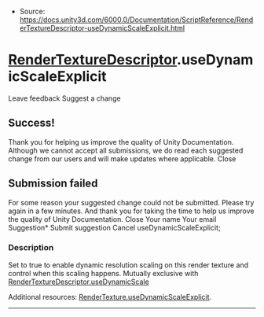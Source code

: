 * Source: https://docs.unity3d.com/6000.0/Documentation/ScriptReference/RenderTextureDescriptor-useDynamicScaleExplicit.html

#  [RenderTextureDescriptor](https://docs.unity3d.com/6000.0/Documentation/ScriptReference/RenderTextureDescriptor.html).useDynamicScaleExplicit
Leave feedback
Suggest a change
## Success!
Thank you for helping us improve the quality of Unity Documentation. Although we cannot accept all submissions, we do read each suggested change from our users and will make updates where applicable.
Close
## Submission failed
For some reason your suggested change could not be submitted. Please <a>try again</a> in a few minutes. And thank you for taking the time to help us improve the quality of Unity Documentation.
Close
Your name Your email Suggestion* Submit suggestion
Cancel
useDynamicScaleExplicit; 
### Description
Set to true to enable dynamic resolution scaling on this render texture and control when this scaling happens. Mutually exclusive with [RenderTextureDescriptor.useDynamicScale](https://docs.unity3d.com/6000.0/Documentation/ScriptReference/RenderTextureDescriptor-useDynamicScale.html)  
  
Additional resources: [RenderTexture.useDynamicScaleExplicit](https://docs.unity3d.com/6000.0/Documentation/ScriptReference/RenderTexture-useDynamicScaleExplicit.html).
* * *

